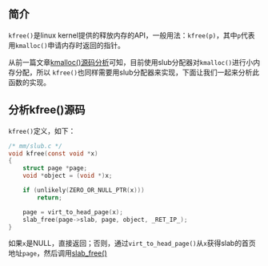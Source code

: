 ## 简介

`kfree()`是linux kernel提供的释放内存的API，一般用法：`kfree(p)`，其中`p`代表用`kmalloc()`申请内存时返回的指针。

从前一篇文章[kmalloc()源码分析](kmalloc.md)可知，目前使用slub分配器对`kmalloc()`进行小内存分配，所以 `kfree()`也同样需要用slub分配器来实现，下面让我们一起来分析此函数的实现。

## 分析kfree()源码

`kfree()`定义，如下：

```c
/* mm/slub.c */
void kfree(const void *x)
{
	struct page *page;
	void *object = (void *)x;

	if (unlikely(ZERO_OR_NULL_PTR(x)))
		return;

	page = virt_to_head_page(x);
	slab_free(page->slab, page, object, _RET_IP_);
}
```

如果`x`是NULL，直接返回；否则，通过`virt_to_head_page()`从`x`获得slab的首页地址`page`，然后调用[slab_free()](slab_free.md)
